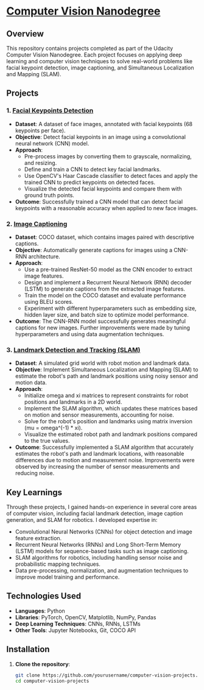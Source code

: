 # [Computer Vision Nanodegree](https://www.udacity.com/course/computer-vision-nanodegree--nd891?promo=school&coupon=FALL50&utm_source=gsem_brand&utm_medium=ads_r&utm_campaign=19167921312_c_individuals&utm_term=143524481199&utm_keyword=computer%20vision%20udacity_e&utm_source=gsem_brand&utm_medium=ads_r&utm_campaign=19167921312_c_individuals&utm_term=143524481199&utm_keyword=computer%20vision%20udacity_e&gad_source=1&gclid=EAIaIQobChMIr7umz4_0iAMVr5paBR0ACzOqEAAYASAAEgIxSfD_BwE)

## **Overview**
This repository contains projects completed as part of the Udacity Computer Vision Nanodegree. Each project focuses on applying deep learning and computer vision techniques to solve real-world problems like facial keypoint detection, image captioning, and Simultaneous Localization and Mapping (SLAM).

## **Projects**

### **1. [Facial Keypoints Detection](https://github.com/TensorSpd/Computer-Vision/tree/main/Facial_Keypoints)**
- **Dataset**: A dataset of face images, annotated with facial keypoints (68 keypoints per face).
- **Objective**: Detect facial keypoints in an image using a convolutional neural network (CNN) model.
- **Approach**:
  - Pre-process images by converting them to grayscale, normalizing, and resizing.
  - Define and train a CNN to detect key facial landmarks.
  - Use OpenCV's Haar Cascade classifier to detect faces and apply the trained CNN to predict keypoints on detected faces.
  - Visualize the detected facial keypoints and compare them with ground truth points.
- **Outcome**: Successfully trained a CNN model that can detect facial keypoints with a reasonable accuracy when applied to new face images.

### **2. [Image Captioning](https://github.com/TensorSpd/Computer-Vision/tree/main/Image_Captioning)**
- **Dataset**: COCO dataset, which contains images paired with descriptive captions.
- **Objective**: Automatically generate captions for images using a CNN-RNN architecture.
- **Approach**:
  - Use a pre-trained ResNet-50 model as the CNN encoder to extract image features.
  - Design and implement a Recurrent Neural Network (RNN) decoder (LSTM) to generate captions from the extracted image features.
  - Train the model on the COCO dataset and evaluate performance using BLEU scores.
  - Experiment with different hyperparameters such as embedding size, hidden layer size, and batch size to optimize model performance.
- **Outcome**: The CNN-RNN model successfully generates meaningful captions for new images. Further improvements were made by tuning hyperparameters and using data augmentation techniques.

### **3. [Landmark Detection and Tracking (SLAM)](https://github.com/TensorSpd/Computer-Vision/tree/main/Object_Detection_and_Tracking)**
- **Dataset**: A simulated grid world with robot motion and landmark data.
- **Objective**: Implement Simultaneous Localization and Mapping (SLAM) to estimate the robot's path and landmark positions using noisy sensor and motion data.
- **Approach**:
  - Initialize omega and xi matrices to represent constraints for robot positions and landmarks in a 2D world.
  - Implement the SLAM algorithm, which updates these matrices based on motion and sensor measurements, accounting for noise.
  - Solve for the robot's position and landmarks using matrix inversion (mu = omega^(-1) * xi).
  - Visualize the estimated robot path and landmark positions compared to the true values.
- **Outcome**: Successfully implemented a SLAM algorithm that accurately estimates the robot's path and landmark locations, with reasonable differences due to motion and measurement noise. Improvements were observed by increasing the number of sensor measurements and reducing noise.

## **Key Learnings**
Through these projects, I gained hands-on experience in several core areas of computer vision, including facial landmark detection, image caption generation, and SLAM for robotics. I developed expertise in:
- Convolutional Neural Networks (CNNs) for object detection and image feature extraction.
- Recurrent Neural Networks (RNNs) and Long Short-Term Memory (LSTM) models for sequence-based tasks such as image captioning.
- SLAM algorithms for robotics, including handling sensor noise and probabilistic mapping techniques.
- Data pre-processing, normalization, and augmentation techniques to improve model training and performance.

## **Technologies Used**
- **Languages**: Python
- **Libraries**: PyTorch, OpenCV, Matplotlib, NumPy, Pandas
- **Deep Learning Techniques**: CNNs, RNNs, LSTMs
- **Other Tools**: Jupyter Notebooks, Git, COCO API

## **Installation**
1. **Clone the repository**:
   ```bash
   git clone https://github.com/yourusername/computer-vision-projects.git
   cd computer-vision-projects
